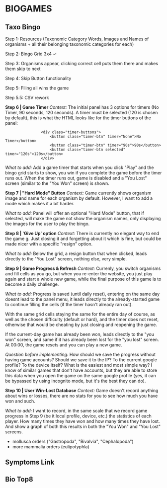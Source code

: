 # BIOGAMES

## Taxo Bingo

Step 1: Resources (Taxonomic Category Words, Images and Names of organisms + all their belonging taxonomic categories for each)

Step 2: Bingo Grid 3x4 ✓

Step 3: Organisms appear, clicking correct cell puts them there and makes them skip to next

Step 4: Skip Button functionality

Step 5: Flling all wins the game

Step 5.5: CSV rework

**Step 6 | Game Timer**
_Context:_ The initial panel has 3 options for timers (No Timer, 90 seconds, 120 seconds). A timer must be selected (120 is chosen by default), this is what the HTML looks like for the timer buttons of the panel:

                    <div class="timer-buttons">
                        <button class="timer-btn" timer="None">No Timer</button>
                        <button class="timer-btn" timer="90s">90s</button>
                        <button class="timer-btn selected" timer="120s">120s</button>
                    </div>

_What to add:_ Add a game timer that starts when you click "Play" and the bingo grid starts to show, you win if you complete the game before the timer runs out. When the timer runs out, game is disabled and a "You Lost" screen (similar to the "You Won" screen) is shown.

**Step 7 | "Hard Mode" Button**
_Context:_ Game currently shows organism image and name for each organism by default. However, I want to add a mode which makes it a bit harder.

_What to add:_ Panel will offer an optional "Hard Mode" button, that if selected, will make the game not show the organism names, only displaying the images for the user to play the bingo.

**Step 8 | 'Give Up' option**
_Context:_ There is currently no elegant way to end the game g. Just closing it and forgetting about it which is fine, but could be made nicer with a specific "resign" option.

_What to add:_ Below the grid, a resign button that when clicked, leads directly to the "You Lost" screen, nothing else, very simple.

**Step 9 | Game Progress & Refresh**
_Context:_ Currenly, you switch organisms and fill cells as you go, but when you re-enter the website, you just play again and start a whole new game, while the final purpose of this game is to become a daily challenge.

_What to add:_ Progress is saved (until daily reset), entering on the same day doesnt lead to the panel menu, it leads directly to the already-started game to continue filling the cells (if the timer hasn't already ran out).

With the same grid cells staying the same for the entire day of course, as well as the chosen difficulty (default or hard), and the timer does not reset, otherwise that would be cheating by just closing and reopening the game.

If the current-day game has already been won, leads directly to the "you won" screen, and same if it has already been lost for the "you lost" screen. At 00:00, the game resets and you can play a new game.

_Question before implementing:_ How should we save the progress without having game accounts? Should we save it to the IP? To the current google profile? To the device itself? What is the easiest and most simple way? I know of similar games that don't have accounts, but they are able to store this data when you open the game on the same google profile (yes, it can be bypassed by using incognito mode, but it's the best they can do).

**Step 10 | User Win-Lost Database**
_Context:_ Game doesn't record anything about wins or losses, there are no stats for you to see how much you have won and such.

_What to add:_ I want to record, in the same scale that we record game progress in Step 9 (be it local profile, device, etc.) the statistics of each player. How many times they have won and how many times they have lost. And show a graph of both this results in both the "You Won" and "You Lost" screens.

- mollusca orders ("Gastropoda", "Bivalvia", "Cephalopoda")
- more mammalia orders (eulipotyphla)

## Symptoms Link

## Bio Top8
